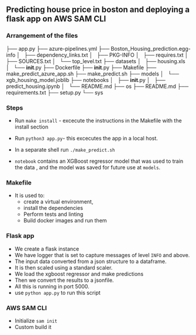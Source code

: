 ## Predicting house price in boston and deploying a flask app on AWS SAM CLI

### Arrangement of the files

├── app.py
├── azure-pipelines.yml
├── Boston_Housing_prediction.egg-info
│   ├── dependency_links.txt
│   ├── PKG-INFO
│   ├── requires.txt
│   ├── SOURCES.txt
│   └── top_level.txt
├── datasets
│   ├── housing.xls
│   └── __init__.py
├── Dockerfile
├── __init__.py
├── Makefile
├── make_predict_azure_app.sh
├── make_predict.sh
├── models
│   └── xgb_housing_model.joblib
├── notebooks
│   ├── __init__.py
│   ├── predict_housing.ipynb
│   └── README.md
├── os
├── README.md
├── requirements.txt
├── setup.py
└── sys

### Steps
- Run `make install` - excecute the instructions in the Makefile with the install section
- Run `python3 app.py`- this excecutes the app in a local host.
- In a separate shell run `./make_predict.sh`

- `notebook` contains an XGBoost regressor model that was used to train the data , and the model was saved for future use at `models`.

### Makefile
- It is used to:
    - create a virtual environment,
    - install the dependencies 
    - Perform tests and linting 
    - Build docker images and run them 

### Flask app
- We create a flask instance 
- We have logger that is set to capture messages of level `INFO` and above.
- The input data converted from a json structure to a dataframe.
- It  is then  scaled using a standard scaler.
- We load the xgboost regressor and make predictions 
- Then we convert the results to a jsonfile.
- All this is running in port 5000.
- use `python app.py` to run this script

### AWS SAM CLI 
- Initialize `sam init`
- Custom build it 